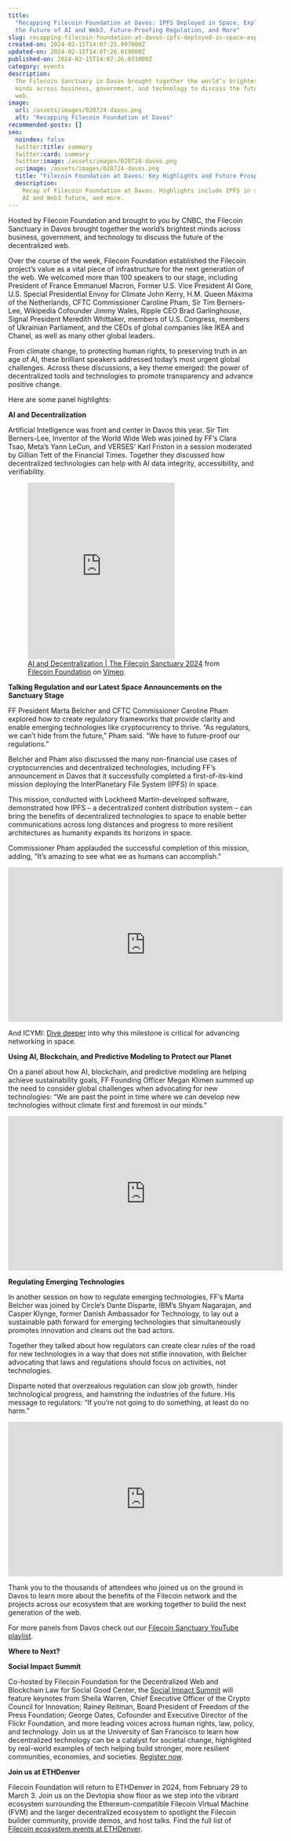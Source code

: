 ```yaml
---
title:
  "Recapping Filecoin Foundation at Davos: IPFS Deployed in Space, Exploring
  the Future of AI and Web3, Future-Proofing Regulation, and More"
slug: recapping-filecoin-foundation-at-davos-ipfs-deployed-in-space-exploring-the-future-of-ai-and-web3-future-proofing-regulation-and-more
created-on: 2024-02-15T14:07:25.997000Z
updated-on: 2024-02-15T14:07:26.019000Z
published-on: 2024-02-15T14:07:26.031000Z
category: events
description:
  The Filecoin Sanctuary in Davos brought together the world’s brightest
  minds across business, government, and technology to discuss the future of the decentralized
  web.
image:
  url: /assets/images/020724-davos.png
  alt: "Recapping Filecoin Foundation at Davos"
recommended-posts: []
seo:
  noindex: false
  twitter:title: summary
  twitter:card: summary
  twitter:image: /assets/images/020724-davos.png
  og:image: /assets/images/020724-davos.png
  title: "Filecoin Foundation at Davos: Key Highlights and Future Prospects"
  description:
    Recap of Filecoin Foundation at Davos. Highlights include IPFS in space,
    AI and Web3 future, and more.
---
```


Hosted by Filecoin Foundation and brought to you by CNBC, the Filecoin Sanctuary in Davos brought together the world’s brightest minds across business, government, and technology to discuss the future of the decentralized web.

Over the course of the week, Filecoin Foundation established the Filecoin project’s value as a vital piece of infrastructure for the next generation of the web. We welcomed more than 100 speakers to our stage, including President of France Emmanuel Macron, Former U.S. Vice President Al Gore, U.S. Special Presidential Envoy for Climate John Kerry, H.M. Queen Máxima of the Netherlands, CFTC Commissioner Caroline Pham, Sir Tim Berners-Lee, Wikipedia Cofounder Jimmy Wales, Ripple CEO Brad Garlinghouse, Signal President Meredith Whittaker, members of U.S. Congress, members of Ukrainian Parliament, and the CEOs of global companies like IKEA and Chanel, as well as many other global leaders.

From climate change, to protecting human rights, to preserving truth in an age of AI, these brilliant speakers addressed today’s most urgent global challenges. Across these discussions, a key theme emerged: the power of decentralized tools and technologies to promote transparency and advance positive change.

Here are some panel highlights:

**AI and Decentralization**

Artificial Intelligence was front and center in Davos this year. Sir Tim Berners-Lee, Inventor of the World Wide Web was joined by FF’s Clara Tsao, Meta’s Yann LeCun, and VERSES’ Karl Friston in a session moderated by Gillian Tett of the Financial Times. Together they discussed how decentralized technologies can help with AI data integrity, accessibility, and verifiability.

<figure>
  <iframe src="https://player.vimeo.com/video/913091129?h=94ed8ee073" height="360" frameborder="0" allow="autoplay; fullscreen; picture-in-picture" allowfullscreen></iframe>

  <figcaption><a href="https://vimeo.com/913091129">AI and Decentralization | The Filecoin Sanctuary 2024</a> from <a href="https://vimeo.com/user215464696">Filecoin Foundation</a> on <a href="https://vimeo.com">Vimeo</a>.</figcaption>
</figure>

**Talking Regulation and our Latest Space Announcements on the Sanctuary Stage**

FF President Marta Belcher and CFTC Commissioner Caroline Pham explored how to create regulatory frameworks that provide clarity and enable emerging technologies like cryptocurrency to thrive. “As regulators, we can’t hide from the future,” Pham said. “We have to future-proof our regulations.”

Belcher and Pham also discussed the many non-financial use cases of cryptocurrencies and decentralized technologies, including FF’s announcement in Davos that it successfully completed a first-of-its-kind mission deploying the InterPlanetary File System (IPFS) in space.

This mission, conducted with Lockheed Martin-developed software, demonstrated how IPFS – a decentralized content distribution system – can bring the benefits of decentralized technologies to space to enable better communications across long distances and progress to more resilient architectures as humanity expands its horizons in space.

Commissioner Pham applauded the successful completion of this mission, adding, “It’s amazing to see what we as humans can accomplish.”

<iframe width="560" height="315" src="https://www.youtube.com/embed/32MRo6zv9wE?si=ou30OG_wsKoPqbST" title="YouTube video player" frameborder="0" allow="accelerometer; autoplay; clipboard-write; encrypted-media; gyroscope; picture-in-picture; web-share" allowfullscreen></iframe>

And ICYMI: [Dive deeper](https://fil.org/blog/filecoin-foundation-successfully-deploys-interplanetary-file-system-ipfs-in-space/) into why this milestone is critical for advancing networking in space.

**Using Al, Blockchain, and Predictive Modeling to Protect our Planet**

On a panel about how AI, blockchain, and predictive modeling are helping achieve sustainability goals, FF Founding Officer Megan Klimen summed up the need to consider global challenges when advocating for new technologies: “We are past the point in time where we can develop new technologies without climate first and foremost in our minds.”

<iframe width="560" height="315" src="https://www.youtube.com/embed/eaWxODvlmes?si=wSSap18Bmmk4Kml1" title="YouTube video player" frameborder="0" allow="accelerometer; autoplay; clipboard-write; encrypted-media; gyroscope; picture-in-picture; web-share" allowfullscreen></iframe>

**Regulating Emerging Technologies**

In another session on how to regulate emerging technologies, FF’s Marta Belcher was joined by Circle’s Dante Disparte, IBM’s Shyam Nagarajan, and Casper Klynge, former Danish Ambassador for Technology, to lay out a sustainable path forward for emerging technologies that simultaneously promotes innovation and cleans out the bad actors.

Together they talked about how regulators can create clear rules of the road for new technologies in a way that does not stifle innovation, with Belcher advocating that laws and regulations should focus on activities, not technologies.

Disparte noted that overzealous regulation can slow job growth, hinder technological progress, and hamstring the industries of the future. His message to regulators: “If you’re not going to do something, at least do no harm.”

<iframe width="560" height="315" src="https://www.youtube.com/embed/3V0xcj1-4VU?si=OR5hTBFyqQZTNeW-" title="YouTube video player" frameborder="0" allow="accelerometer; autoplay; clipboard-write; encrypted-media; gyroscope; picture-in-picture; web-share" allowfullscreen></iframe>

Thank you to the thousands of attendees who joined us on the ground in Davos to learn more about the benefits of the Filecoin network and the projects across our ecosystem that are working together to build the next generation of the web.

For more panels from Davos check out our [Filecoin Sanctuary YouTube playlist](https://www.youtube.com/playlist?list=PLp3zrT1ewY0lsLIsGAQYREZnP9QKE6zlU).

**Where to Next?**

**Social Impact Summit**

Co-hosted by Filecoin Foundation for the Decentralized Web and Blockchain Law for Social Good Center, the [Social Impact Summit](https://www.blockchainlawsg.org/socialimpactsummit2024) will feature keynotes from Sheila Warren, Chief Executive Officer of the Crypto Council for Innovation; Rainey Reitman, Board President of Freedom of the Press Foundation; George Oates, Cofounder and Executive Director of the Flickr Foundation, and more leading voices across human rights, law, policy, and technology. Join us at the University of San Francisco to learn how decentralized technology can be a catalyst for societal change, highlighted by real-world examples of tech helping build stronger, more resilient communities, economies, and societies. [Register now](https://www.blockchainlawsg.org/socialimpactsummit2024?utm_source=upload.fil.org&utm_medium=newsletter&utm_campaign=filecoin-foundation-deploys-ipfs-in-space).

**Join us at ETHDenver**

Filecoin Foundation will return to ETHDenver in 2024, from February 29 to March 3. Join us on the Devtopia show floor as we step into the vibrant ecosystem surrounding the Ethereum-compatible Filecoin Virtual Machine (FVM) and the larger decentralized ecosystem to spotlight the Filecoin builder community, provide demos, and host talks. Find the full list of [Filecoin ecosystem events at ETHDenver](https://hub.fil.org/ethdenver2024).
